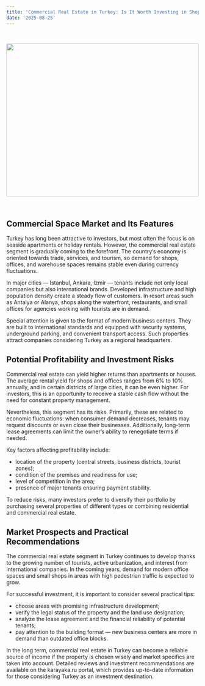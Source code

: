 ```yaml
---
title: 'Commercial Real Estate in Turkey: Is It Worth Investing in Shops and Offices?'
date: '2025-08-25'
---
```


<img src="https://karayaka.ru/assets/images/articles/article19.jpg" width=100% height="400" style="object-fit: cover; border-radius: 3px; margin: 30px auto;" />

## Commercial Space Market and Its Features

Turkey has long been attractive to investors, but most often the focus is on seaside apartments or holiday rentals. However, the commercial real estate segment is gradually coming to the forefront. The country’s economy is oriented towards trade, services, and tourism, so demand for shops, offices, and warehouse spaces remains stable even during currency fluctuations.

In major cities — Istanbul, Ankara, Izmir — tenants include not only local companies but also international brands. Developed infrastructure and high population density create a steady flow of customers. In resort areas such as Antalya or Alanya, shops along the waterfront, restaurants, and small offices for agencies working with tourists are in demand.

Special attention is given to the format of modern business centers. They are built to international standards and equipped with security systems, underground parking, and convenient transport access. Such properties attract companies considering Turkey as a regional headquarters.

## Potential Profitability and Investment Risks

Commercial real estate can yield higher returns than apartments or houses. The average rental yield for shops and offices ranges from 6% to 10% annually, and in certain districts of large cities, it can be even higher. For investors, this is an opportunity to receive a stable cash flow without the need for constant property management.

Nevertheless, this segment has its risks. Primarily, these are related to economic fluctuations: when consumer demand decreases, tenants may request discounts or even close their businesses. Additionally, long-term lease agreements can limit the owner’s ability to renegotiate terms if needed.

Key factors affecting profitability include:

- location of the property (central streets, business districts, tourist zones);
- condition of the premises and readiness for use;
- level of competition in the area;
- presence of major tenants ensuring payment stability.

To reduce risks, many investors prefer to diversify their portfolio by purchasing several properties of different types or combining residential and commercial real estate.

## Market Prospects and Practical Recommendations

The commercial real estate segment in Turkey continues to develop thanks to the growing number of tourists, active urbanization, and interest from international companies. In the coming years, demand for modern office spaces and small shops in areas with high pedestrian traffic is expected to grow.

For successful investment, it is important to consider several practical tips:

- choose areas with promising infrastructure development;
- verify the legal status of the property and the land use designation;
- analyze the lease agreement and the financial reliability of potential tenants;
- pay attention to the building format — new business centers are more in demand than outdated office blocks.

In the long term, commercial real estate in Turkey can become a reliable source of income if the property is chosen wisely and market specifics are taken into account. Detailed reviews and investment recommendations are available on the karayaka.ru portal, which provides up-to-date information for those considering Turkey as an investment destination.
